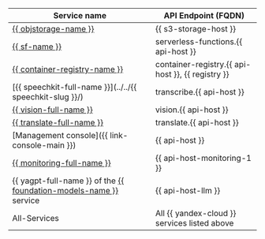 
| Service name | API Endpoint (FQDN) |
--- | ---
| [{{ objstorage-name }}](../../storage/) | {{ s3-storage-host }} |
| [{{ sf-name }}](../../functions/) | serverless-functions.{{ api-host }} |
| [{{ container-registry-name }}](../../container-registry/) | container-registry.{{ api-host }}, {{ registry }} |
| [{{ speechkit-full-name }}](../../{{ speechkit-slug }}/) | transcribe.{{ api-host }} |
| [{{ vision-full-name }}](../../vision/) | vision.{{ api-host }} |
| [{{ translate-full-name }}](../../translate/) | translate.{{ api-host }} |
| [Management console]({{ link-console-main }}) | {{ api-host }} |
| [{{ monitoring-full-name }}](../../monitoring/) | {{ api-host-monitoring-1 }} |
| {{ yagpt-full-name }} of the [{{ foundation-models-name }}](../../foundation-models/) service | {{ api-host-llm }} |
| All-Services | All {{ yandex-cloud }} services listed above |


